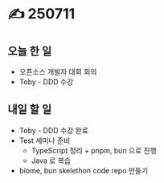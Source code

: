 # ✍️ 250711

## 오늘 한 일

* 오픈소스 개발자 대회 회의
* Toby - DDD 수강



## 내일 할 일

* Toby - DDD 수강 완료
* Test 세미나 준비
  * TypeScript 정리 + pnpm, bun 으로 진행
  * Java 로 복습
* biome, bun skelethon code repo 만들기

